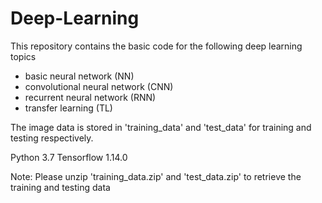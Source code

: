 # Deep-Learning
This repository contains the basic code for the following deep learning topics
* basic neural network (NN)
* convolutional neural network (CNN)
* recurrent neural network (RNN)
* transfer learning (TL)

The image data is stored in 'training_data' and 'test_data' for training and testing respectively. 

Python 3.7
Tensorflow 1.14.0

Note: Please unzip 'training_data.zip' and 'test_data.zip' to retrieve the training and testing data
